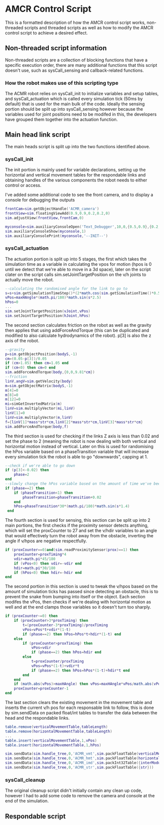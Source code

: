 
# AMCR Control Script
This is a formatted description of how the AMCR control script works, non-threaded scripts and threaded scripts as well as how to modify the AMCR control script to achieve a desired effect.
## Non-threaded script information
Non-threaded scripts are a collection of blocking functions that have a specific execution order, there are many additional functions that this script doesn't use, such as sysCall_sensing and callback-related functions.
### How the robot makes use of this scripting type
The ACMR robot relies on sysCall_init to initialize variables and setup tables, and sysCall_actuation which is called every simulation tick (50ms by default) that is used for the main bulk of the code. Ideally the sensing portion should be split up into sysCall_sensing however because the variables used for joint positions need to be modifed in this, the developers have grouped them together into the actuation function.
## Main head link script
 The main heads script is split up into the two functions identified above.
 ### sysCall_init
 The init portion is mainly used for variable declarations, setting up the horizontal and vertical movement tables for the respondable links and obtaining handles of the various components the robot needs to either control or access.

I've added some additional code to see the front camera, and to display a console for debugging the outputs
```lua
frontCam=sim.getObjectHandle('ACMR_camera')
frontView=sim.floatingViewAdd(0.9,0.9,0.2,0.2,0)
sim.adjustView(frontView,frontCam,0)
```
```lua
myconsole=sim.auxiliaryConsoleOpen('Text_Debugger',10,0,{0.5,0.9},{0.2,0.2},NULL,NULL)
sim.auxiliaryConsoleShow(myconsole,1)
sim.auxiliaryConsolePrint(myconsole,'--INIT--')
```
 ### sysCall_actuation
 The actuation portion is split up into 5 stages, the first which takes the simulation time as a variable in calculating the vpos for motion (hpos is 0 until we detect that we're able to move in a 3d space), later on the script clater on the script calls sim.setJointTargetPosition on the v/h joints to actually move the robot.
 ```lua
 --calculating the randomised angle for the link to go to
 s=s+sim.getSimulationTimeStep()*(2*math.cos(sim.getSimulationTime()*0.5)+0.3)
 vPos=maxHAngle*(math.pi/180)*math.sin(s*2.5)
 hPos=0
...
sim.setJointTargetPosition(vJoint,vPos)
sim.setJointTargetPosition(hJoint,hPos)
 ```
The second section calculates friction on the robot as well as the gravity then applies that using addForceAndTorque (this can be duplicated and modified to also calculate hydrodynamics of the robot).
p[3] is also the z axis of the robot.
```lua
--gravity
p=sim.getObjectPosition(bodyS,-1)
cm=(0.05-p[3])/0.05
if (cm>1.05) then cm=1.05 end
if (cm<0) then cm=0 end
sim.addForceAndTorque(body,{0,0,9.81*cm})
--friction
linV,angV=sim.getVelocity(body)
m=sim.getObjectMatrix(bodyS,-1)
m[4]=0
m[8]=0
m[12]=0
mi=simGetInvertedMatrix(m)
linV=sim.multiplyVector(mi,linV)
linV[1]=0
linV=sim.multiplyVector(m,linV)
f={linV[1]*mass*str*cm,linV[2]*mass*str*cm,linV[3]*mass*str*cm}
sim.addForceAndTorque(body,f)
```
The third section is used for checking if the links Z axis is less than 0.02 and set the phase to 2 (meaning the robot is now dealing with both vertical and horizontal motion instead of vertical. Later on this is used for randomising the hPos variable based on a phaseTransition variable that will increase every simulation tick the robot is able to go "downwards", capping at 1.
```lua
--check if we're able to go down
if (p[3]<-0.02) then
    phase=2
end
--slowly change the hPos variable based on the amount of time we've been able to go down for
if (phase==2) then
    if (phaseTransition<1) then
        phaseTransition=phaseTransition+0.02
    end
    hPos=phaseTransition*30*(math.pi/180)*math.sin(s*1.4)
 end
```
The fourth section is used for sensing, this section can be split up into 2 main portions, the first checks if the proximity sensor detects anything, which will set the proxCounter to 27 and set the v/hdir variables to an angle that would effectively turn the robot away from the obstacle, inverting the angle if v/hpos are negative respectfully. 
```lua
if (proxCounter==0)and(sim.readProximitySensor(prox)==1) then
    proxCounter=proxTiming*4
    vdir=math.pi*45/180
    if (vPos<0) then vdir=-vdir end
    hdir=math.pi*30/180
    if (hPos<0) then hdir=-hdir end
end
```
The second portion in this section is used to tweak the v/hpos based on the amount of simulation ticks has passed since detecting an obstacle, this is to prevent the snake from bumping into itself or the object. Each section modifes the vPos, then checks if we're dealing with horizontal motion as well and at the end clamps those variables so it doesn't turn too sharply.
```lua
if (proxCounter~=0) then
    if (proxCounter>3*proxTiming) then
        t=(proxCounter-3*proxTiming)/proxTiming
        vPos=vPos*t+vdir*(1-t)
        if (phase==2) then hPos=hPos*t+hdir*(1-t) end
    else
        if (proxCounter>proxTiming) then
            vPos=vdir
            if (phase==2) then hPos=hdir end
        else
            t=proxCounter/proxTiming
            vPos=vPos*(1-t)+vdir*t
            if (phase==2) then hPos=hPos*(1-t)+hdir*t end
        end
    end
    if (math.abs(vPos)>maxHAngle) then vPos=maxHAngle*vPos/math.abs(vPos) end
    proxCounter=proxCounter-1
end
```
The last section clears the existing movement in the movement table and inserts the current v/h pos for each responsable link to follow, this is done by sim.sendData on packed float/int tables to transfer the data between the head and the respondable links.
```lua
table.remove(verticalMovementTable,tableLength)
table.remove(horizontalMovementTable,tableLength)
...
table.insert(verticalMovementTable,1,vPos)
table.insert(horizontalMovementTable,1,hPos)

sim.sendData(sim.handle_tree,0,'ACMR_vmt',sim.packFloatTable(verticalMovementTable))
sim.sendData(sim.handle_tree,0,'ACMR_hmt',sim.packFloatTable(horizontalMovementTable))
sim.sendData(sim.handle_tree,0,'ACMR_imd',sim.packInt32Table({interModuleDelay}))
sim.sendData(sim.handle_tree,0,'ACMR_str',sim.packFloatTable({str}))
```
 ### sysCall_cleanup
 The original cleanup script didn't initially contain any clean up code, however I had to add some code to remove the camera and console at the end of the simulation.
## Respondable script


